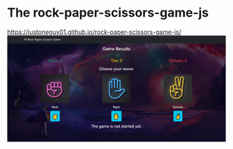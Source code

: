 # The rock-paper-scissors-game-js 
https://justoneguy01.github.io/rock-paper-scissors-game-js/
![](res/game.png)
